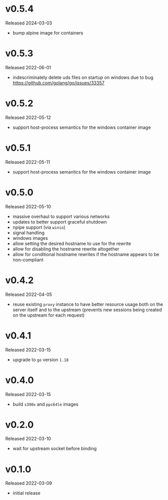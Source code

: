 # v0.5.4

Released 2024-03-03

- bump alpine image for containers

# v0.5.3

Released 2022-06-01

- indescriminately delete uds files on startup on windows due to bug
  https://github.com/golang/go/issues/33357

# v0.5.2

Released 2022-05-12

- support host-process semantics for the windows container image

# v0.5.1

Released 2022-05-11

- support host-process semantics for the windows container image

# v0.5.0

Released 2022-05-10

- massive overhaul to support various networks
- updates to better support graceful shutdown
- npipe support (via `winio`)
- signal handling
- windows images
- allow setting the desired hostname to use for the rewrite
- allow for disabling the hostname rewrite altogether
- allow for conditional hostname rewrites if the hostname appears to be
  non-compliant

# v0.4.2

Released 2022-04-05

- reuse existing `proxy` instance to have better resource usage both on the
  server itself and to the upstream (prevents new sessions being created on the
  upstream for each request)

# v0.4.1

Released 2022-03-15

- upgrade to `go` version `1.18`

# v0.4.0

Released 2022-03-15

- build `s390x` and `ppc64le` images

# v0.2.0

Released 2022-03-10

- wait for upstream socket before binding

# v0.1.0

Released 2022-03-09

- initial release
